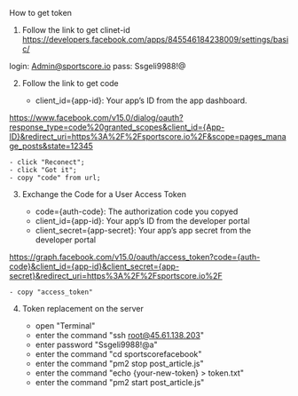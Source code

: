 How to get token

1. Follow the link to get clinet-id
https://developers.facebook.com/apps/845546184238009/settings/basic/

login: Admin@sportscore.io
pass: Ssgeli9988!@

2. Follow the link to get code

    - client_id={app-id}: Your app’s ID from the app dashboard.

https://www.facebook.com/v15.0/dialog/oauth?response_type=code%20granted_scopes&client_id={App-ID}&redirect_uri=https%3A%2F%2Fsportscore.io%2F&scope=pages_manage_posts&state=12345

    - click "Reconect";
    - click "Got it";
    - copy "code" from url;

3. Exchange the Code for a User Access Token

    - code={auth-code}: The authorization code you copyed
    - client_id={app-id}: Your app’s ID from the developer portal
    - client_secret={app-secret}: Your app’s app secret from the developer portal

https://graph.facebook.com/v15.0/oauth/access_token?code={auth-code}&client_id={app-id}&client_secret={app-secret}&redirect_uri=https%3A%2F%2Fsportscore.io%2F

    - copy "access_token"

4. Token replacement on the server

    - open "Terminal"
    - enter the command "ssh root@45.61.138.203"
    - enter password "Ssgeli9988!@a"
    - enter the command "cd sportscorefacebook"
    - enter the command "pm2 stop post_article.js"
    - enter the command "echo {your-new-token} > token.txt"
    - enter the command "pm2 start post_article.js"

